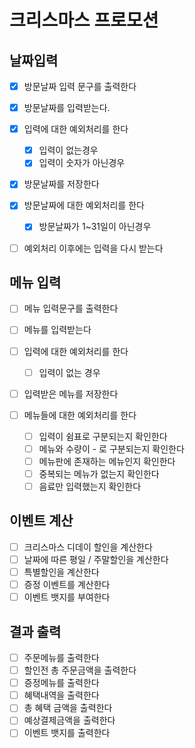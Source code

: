 # 크리스마스 프로모션

## 날짜입력

- [x] 방문날짜 입력 문구를 출력한다

- [x] 방문날짜를 입력받는다.
- [x] 입력에 대한 예외처리를 한다
    - [x] 입력이 없는경우
    - [x] 입력이 숫자가 아닌경우

- [x] 방문날짜를 저장한다
- [x] 방문날짜에 대한 예외처리를 한다
    - [x] 방문날짜가 1~31일이 아닌경우

- [ ] 예외처리 이후에는 입력을 다시 받는다

## 메뉴 입력

- [ ] 메뉴 입력문구를 출력한다

- [ ] 메뉴를 입력받는다
- [ ] 입력에 대한 예외처리를 한다
    - [ ] 입력이 없는 경우

- [ ] 입력받은 메뉴를 저장한다
- [ ] 메뉴들에 대한 예외처리를 한다
    - [ ] 입력이 쉼표로 구분되는지 확인한다
    - [ ] 메뉴와 수량이 - 로 구분되는지 확인한다
    - [ ] 메뉴판에 존재하는 메뉴인지 확인한다
    - [ ] 중복되는 메뉴가 없는지 확인한다
    - [ ] 음료만 입력했는지 확인한다

## 이벤트 계산

- [ ] 크리스마스 디데이 할인을 계산한다
- [ ] 날짜에 따른 평일 / 주말할인을 계산한다
- [ ] 특별할인을 계산한다
- [ ] 증정 이벤트를 계산한다
- [ ] 이벤트 뱃지를 부여한다

## 결과 출력

- [ ] 주문메뉴를 출력한다
- [ ] 할인전 총 주문금액을 출력한다
- [ ] 증정메뉴를 출력한다
- [ ] 혜택내역을 출력한다
- [ ] 총 혜택 금액을 출력한다
- [ ] 예상결제금액을 출력한다
- [ ] 이벤트 뱃지를 출력한다
